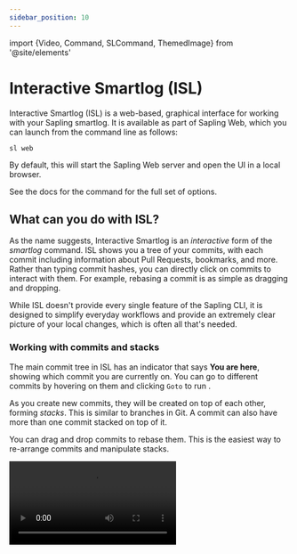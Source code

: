 ```yaml
---
sidebar_position: 10
---
```


import {Video, Command, SLCommand, ThemedImage} from '@site/elements'

# Interactive Smartlog (ISL)

Interactive Smartlog (ISL) is a web-based, graphical interface for working with your Sapling smartlog. It is available as part of Sapling Web, which you can launch from the command line as follows:

```
sl web
```

By default, this will start the Sapling Web server and open the UI in a local browser.

See the docs for the <SLCommand name="web" /> command for the full set of options.

<ThemedImage alt="ISL Overview" light="/img/isl/isl_overview_light.png" dark="/img/isl/isl_overview_dark.png" />


## What can you do with ISL?

As the name suggests, Interactive Smartlog is an _interactive_ form of the _smartlog_ command.
ISL shows you a tree of your commits, with each commit including information about Pull Requests, bookmarks, and more.
Rather than typing commit hashes, you can directly click on commits to interact with them.
For example, rebasing a commit is as simple as dragging and dropping.

While ISL doesn't provide every single feature of the Sapling CLI, it is designed to
simplify everyday workflows and provide an extremely clear picture of your local changes,
which is often all that's needed.


### Working with commits and stacks
The main commit tree in ISL has an indicator that says **You are here**, showing
which commit you are currently on.
You can go to different commits by hovering on them and clicking `Goto` to run <Command name="goto" linkText="sl goto" />.

<ThemedImage alt="Go to commits" light="/img/isl/goto_light.png" dark="/img/isl/goto_dark.png" />

As you create new commits, they will be created on top of each other, forming _stacks_.
This is similar to branches in Git.
A commit can also have more than one commit stacked on top of it.


You can drag and drop commits to rebase them. This is the easiest way to re-arrange commits and manipulate stacks.

<Video src="/img/isl/drag_and_drop_rebase_light.mov" />


Note that drag-and-drop rebasing is not allowed while you have uncommitted changes, since it's harder to deal with merge conflicts.
Commit any uncommitted changes first to work around this.

Drag-and-drop performs a <Command name="rebase" linkText="sl rebase" />, including all commits stacked on top of the commit being dragged. If you want to re-arrange commits within your stack, consider using [`sl histedit`](../commands/histedit.md).


### Running commands
Buttons in ISL run Sapling commands for you.
For example, there is a <Command name="pull" linkText="Pull" /> button at the top left to pull the latest changes from upstream.

While a command is running, you will see progress information at the bottom of the screen.
This is also where you can see error messages if something goes wrong when running a command.
ISL shows the arguments used to run commands, so you could replicate the behavior on the CLI if you want to.

<ThemedImage alt="Command Progress" light="/img/isl/command_progress_light.png" dark="/img/isl/command_progress_dark.png" />

Some commands like <SLCommand name="status" /> will run automatically in the background to fetch data so the UI is always up to date.

Commands will automatically queue up to be run as you interact with the UI. ISL allows you to continue to perform additional actions
while previous commands are running or queued up. This is kind of like chaining together commands on the CLI: `sl pull && sl rebase main && sl goto main`.
Similar to `&&` on the CLI, if any command along the way fails or hits merge conflicts, all further queued commands will be cancelled.

### Making commits and amending

Changes to files in your working copy appear automatically in ISL,
just like if you had run <SLCommand name="status" />.
The color and icon next to files shows you if a file was modified, added, or removed. You can click on files to open them in your Operating System's
default program for that file type.

<ThemedImage alt="Uncommitted Changes" light="/img/isl/uncommitted_changes_light.png" dark="/img/isl/uncommitted_changes_dark.png" />

Underneath your uncommitted changes, there's a **Commit** button and an **Amend** button.
**Commit** will create a new commit out of your changes.
**Amend** will update the previous commit with your newest changes.

When hovering on these buttons, you'll see there's also additional **Commit as...** and **Amend as...** buttons to first write or update
the commit message before running commit/amend. Clicking these buttons opens up the commit form sidebar on the right side,
where you can write a detailed commit message. When you're satisfied with your message, the _Commit_ and _Amend_ buttons at the bottom right will
let you create or amend your commit using your message.

<ThemedImage alt="Commit Form" light="/img/isl/commit_as_light.png" dark="/img/isl/commit_as_dark.png" />


### Interacting with code review

:::tip

In order to interact with GitHub for code review in ISL, be sure to install the `gh` GitHub CLI. [Learn more.](../git/intro.md)

:::


ISL considers code review an integral part of the source control workflow. When making commits, you usually want to submit it for review.
In the commit form on the right, ISL has a button to _Commit and Submit_, as well as _Amend and Submit_.

These will run a submit command on your stack of commits to submit them for code review on GitHub.

You have two options for which command to use to submit for GitHub, <SLCommand name="ghstack" /> and <SLCommand name="pr" />.
ISL will prompt you for your choice the first time you try to submit. This can also be controlled by setting `github.preferred_submit_command` to `ghstack` or `pr`:
```
sl config --local github.preferred_submit_command <ghstack or pr>
```

See documentation on [Using Sapling with GitHub](../git/intro.md) for more information.

<ThemedImage alt="Pull Request Badges" light="/img/isl/pr_light.png" dark="/img/isl/pr_dark.png" />

Commits in your tree which are associated with a GitHub Pull Request will show a badge underneath showing the status of that Pull Request.
You can click this badge to open the Pull Request in GitHub (or [configure it to open alternate domains](../introduction/getting-started#browsing-pull-requests)).

This badge also shows the CI build status and how many comments there are.



### Resolving merge conflicts
Running some commands like <SLCommand name="rebase" /> can sometimes lead to merge conflicts. When merge conflicts are detected, ISL will
change the list of uncommitted changes into a list of unresolved conflicts.

<ThemedImage alt="Merge Conflicts" light="/img/isl/conflicts_light.png" dark="/img/isl/conflicts_dark.png" />

After opening each file and resolving the conflict markers,
you can click the checkmark next to each file in ISL to mark it as resolved.
When all files have been resolved, you are free to continue the command that led to conflicts.

It is possible to hit merge conflicts multiple times, for example, when rebasing an entire stack of commits, as each commit is checked for conflicts one-by-one.

<ThemedImage alt="Resolved Merge Conflicts" light="/img/isl/conflicts_resolved_light.png" dark="/img/isl/conflicts_resolved_dark.png" />


### Comparing changes
ISL includes a comparison view to quickly see all your changes, similar to  <SLCommand name="diff" />
One common use case is to look over all your uncommitted local changes before you submit them for code review.

Just above your uncommitted changes, there's a `View Changes` button to open the comparison view in Uncommitted Changes mode.
In the comparison view, you'll see a split diff view of each file you've changed. You can also access this view with the shortcut `Command+'`.

<ThemedImage alt="Comparison View" light="/img/isl/comparison_light.png" dark="/img/isl/comparison_dark.png" />

The comparison view supports other comparisons as well.
- **Uncommitted Changes**: As mentioned, shows changes to your working copy that haven't been committed or amended yet. This is all the changes of the files `sl status` shows by default. Shortcut: `Command+'`.
- **Head Changes**: Shows all the changes in the current commit, plus any uncommitted changes on top of that. Useful to see what the most recent commit will look like after amending. Shortcut: `Command+Shift+'`
- **Stack Changes**: Shows all the changes in your stack of commits going back to the main branch, plus any uncommitted changes. Useful to see absolutely everything you've changed.
- **Committed Changes**: Shows the changes in a specific commit. This is accessible by selecting a commit then clicking on "View Changes in &lt;hash&gt;". Unlike the other comparisons, this does not include your uncommitted changes.

The comparison view is currently *read-only*.


## Speeding up change detection with Watchman
In order to detect when files have changed in your repository, ISL must occasionally run `sl` commands to check for changes.
To reduce resource usage and speed up how quickly changes are detected, ISL can optionally use [Watchman](https://facebook.github.io/watchman/), a file watching service.
If Watchman is installed on your path, it will automatically be used.
Note that your repository must also have a [`.watchmanconfig`](https://facebook.github.io/watchman/docs/config.html) in the root directory to make use of this feature.


## Connecting to ISL running on another machine

If you are using Sapling on a remote machine, but want to use ISL, you have two options:

### Host with available ports

If you are using Sapling on a remote machine that is able to open ports to the outside world, choose a port like `5000` and pass it as the `-p` argument to `web` when launching it on the remote host:

```
alyssa@example.com:/home/alyssa/sapling$ sl isl --no-open -p 5000
launching web server for Interactive Smartlog...
Listening on http://localhost:5000/?token=a6d646073f28ef2fd09a89bed93e89f4&cwd=%2Fhome%2Falyssa%2Fsapling
Server logs will be written to /dev/shm/tmp/isl-server-logqrqvvN/isl-server.log
```

Assuming your remote hostname is `example.com`, take the URL that <SLCommand name="web" /> printed out and replace `localhost` with the hostname like so:

```
http://example.com:5000/?token=a6d646073f28ef2fd09a89bed93e89f4&cwd=%2Fhome%2Falyssa%2Fsapling
```

You should be able to open this URL in your local browser to access ISL.

### Host with no available ports

If you are running Sapling on a host where you do not have permissions to open ports to the outside world, you may be able to leverage _SSH port forwarding_ to access ISL.

On the server:

```
alyssa@example.com:/home/alyssa/sapling$ sl isl --no-open -p 5000
launching web server for Interactive Smartlog...
Listening on http://localhost:5000/?token=a6d646073f28ef2fd09a89bed93e89f4&cwd=%2Fhome%2Falyssa%2Fsapling
Server logs will be written to /dev/shm/tmp/isl-server-logqrqvvN/isl-server.log
```

On your local machine where you have SSH access to the server:

```
ssh -L 4000:localhost:5000 -N alyssa@example.com
```

Note that this command will stay running in the foreground so long as you remain connected to the remote host. If you lose the connection (perhaps because your computer has gone to sleep), then you will have to run the `ssh` command again to re-establish the connection.

Then take the original URL that you saw on the server and change the port from **`5000`** to **`4000`** before trying to open it on your local machine:

```
http://localhost:4000/?token=a6d646073f28ef2fd09a89bed93e89f4&cwd=%2Fhome%2Falyssa%2Fsapling
```
